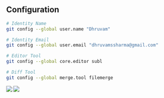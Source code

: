 ## Configuration

```sh
# Identity Name
git config --global user.name "Dhruvam"

# Identity Email
git config --global user.email "dhruvamssharma@gmail.com"

# Editor Tool
git config --global core.editor subl

# Diff Tool
git config --global merge.tool filemerge
```

<a href="https://lon9.github.io">
<img align="left" src="https://github-readme-stats.vercel.app/api?username=DhruvamSharma&count_private=true&show_icons=true&theme=dark" />
</a>
<a href="https://lon9.github.io">
<img align="left" src="https://github-readme-stats.vercel.app/api/top-langs/?username=DhruvamSharma&theme=dark&hide=html" />
</a>
